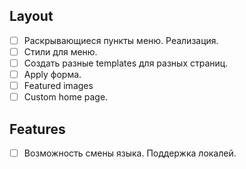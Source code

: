 ## Layout
- [   ] Раскрывающиеся пункты меню. Реализация.
- [   ] Стили для меню.
- [   ] Создать разные templates для разных страниц.
- [   ] Apply форма.
- [   ] Featured images
- [   ] Custom home page.

## Features
- [   ] Возможность смены языка. Поддержка локалей.
